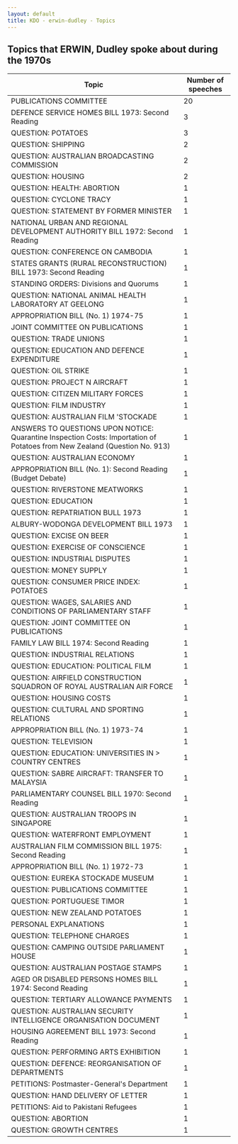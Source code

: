 ```yaml
---
layout: default
title: KDO - erwin-dudley - Topics
---
```

## Topics that ERWIN, Dudley spoke about during the 1970s

| Topic | Number of speeches |
|--------------|----------------|
|PUBLICATIONS COMMITTEE|20|
|DEFENCE SERVICE HOMES BILL 1973: Second Reading|3|
|QUESTION: POTATOES|3|
|QUESTION: SHIPPING|2|
|QUESTION: AUSTRALIAN BROADCASTING COMMISSION|2|
|QUESTION: HOUSING|2|
|QUESTION: HEALTH: ABORTION|1|
|QUESTION: CYCLONE TRACY|1|
|QUESTION: STATEMENT BY FORMER MINISTER|1|
|NATIONAL URBAN AND REGIONAL DEVELOPMENT AUTHORITY BILL 1972: Second Reading|1|
|QUESTION: CONFERENCE ON CAMBODIA|1|
|STATES GRANTS (RURAL RECONSTRUCTION) BILL 1973: Second Reading|1|
|STANDING ORDERS: Divisions and Quorums|1|
|QUESTION: NATIONAL ANIMAL HEALTH LABORATORY AT GEELONG|1|
|APPROPRIATION BILL (No. 1) 1974-75|1|
|JOINT COMMITTEE ON PUBLICATIONS|1|
|QUESTION: TRADE UNIONS|1|
|QUESTION: EDUCATION AND DEFENCE EXPENDITURE|1|
|QUESTION: OIL STRIKE|1|
|QUESTION: PROJECT N AIRCRAFT|1|
|QUESTION: CITIZEN MILITARY FORCES|1|
|QUESTION: FILM INDUSTRY|1|
|QUESTION: AUSTRALIAN FILM 'STOCKADE|1|
|ANSWERS TO QUESTIONS UPON NOTICE: Quarantine Inspection Costs: Importation of Potatoes from New Zealand (Question No. 913)|1|
|QUESTION: AUSTRALIAN ECONOMY|1|
|APPROPRIATION BILL (No. 1): Second Reading (Budget Debate)|1|
|QUESTION: RIVERSTONE MEATWORKS|1|
|QUESTION: EDUCATION|1|
|QUESTION: REPATRIATION BULL 1973|1|
|ALBURY-WODONGA DEVELOPMENT BILL 1973|1|
|QUESTION: EXCISE ON BEER|1|
|QUESTION: EXERCISE OF CONSCIENCE|1|
|QUESTION: INDUSTRIAL DISPUTES|1|
|QUESTION: MONEY SUPPLY|1|
|QUESTION: CONSUMER PRICE INDEX: POTATOES|1|
|QUESTION: WAGES, SALARIES AND CONDITIONS OF PARLIAMENTARY STAFF|1|
|QUESTION: JOINT COMMITTEE ON PUBLICATIONS|1|
|FAMILY LAW BILL 1974: Second Reading|1|
|QUESTION: INDUSTRIAL RELATIONS|1|
|QUESTION: EDUCATION: POLITICAL FILM|1|
|QUESTION: AIRFIELD CONSTRUCTION SQUADRON OF ROYAL AUSTRALIAN AIR FORCE|1|
|QUESTION: HOUSING COSTS|1|
|QUESTION: CULTURAL AND SPORTING RELATIONS|1|
|APPROPRIATION BILL (No. 1) 1973-74|1|
|QUESTION: TELEVISION|1|
|QUESTION: EDUCATION: UNIVERSITIES IN > COUNTRY CENTRES|1|
|QUESTION: SABRE AIRCRAFT: TRANSFER TO MALAYSIA|1|
|PARLIAMENTARY COUNSEL BILL 1970: Second Reading|1|
|QUESTION: AUSTRALIAN TROOPS IN SINGAPORE|1|
|QUESTION: WATERFRONT EMPLOYMENT|1|
|AUSTRALIAN FILM COMMISSION BILL 1975: Second Reading|1|
|APPROPRIATION BILL (No. 1) 1972-73|1|
|QUESTION: EUREKA STOCKADE MUSEUM|1|
|QUESTION: PUBLICATIONS COMMITTEE|1|
|QUESTION: PORTUGUESE TIMOR|1|
|QUESTION: NEW ZEALAND POTATOES|1|
|PERSONAL EXPLANATIONS|1|
|QUESTION: TELEPHONE CHARGES|1|
|QUESTION: CAMPING OUTSIDE PARLIAMENT HOUSE|1|
|QUESTION: AUSTRALIAN POSTAGE STAMPS|1|
|AGED OR DISABLED PERSONS HOMES BILL 1974: Second Reading|1|
|QUESTION: TERTIARY ALLOWANCE PAYMENTS|1|
|QUESTION: AUSTRALIAN SECURITY INTELLIGENCE ORGANISATION DOCUMENT|1|
|HOUSING AGREEMENT BILL 1973: Second Reading|1|
|QUESTION: PERFORMING ARTS EXHIBITION|1|
|QUESTION: DEFENCE: REORGANISATION OF DEPARTMENTS|1|
|PETITIONS: Postmaster-General's Department|1|
|QUESTION: HAND DELIVERY OF LETTER|1|
|PETITIONS: Aid to Pakistani Refugees|1|
|QUESTION: ABORTION|1|
|QUESTION: GROWTH CENTRES|1|
